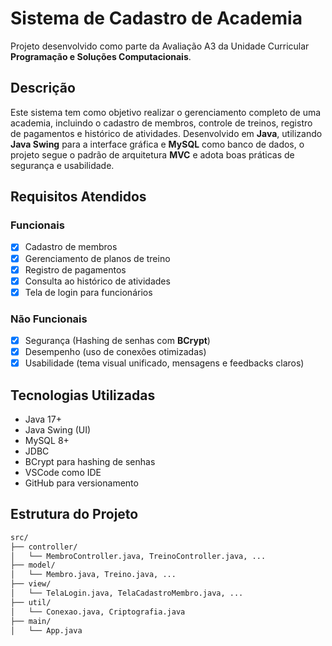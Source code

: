 # Sistema de Cadastro de Academia 

Projeto desenvolvido como parte da Avaliação A3 da Unidade Curricular **Programação e Soluções Computacionais**.

##  Descrição

Este sistema tem como objetivo realizar o gerenciamento completo de uma academia, incluindo o cadastro de membros, controle de treinos, registro de pagamentos e histórico de atividades. Desenvolvido em **Java**, utilizando **Java Swing** para a interface gráfica e **MySQL** como banco de dados, o projeto segue o padrão de arquitetura **MVC** e adota boas práticas de segurança e usabilidade.

## Requisitos Atendidos

### Funcionais

- [x] Cadastro de membros
- [x] Gerenciamento de planos de treino
- [x] Registro de pagamentos
- [x] Consulta ao histórico de atividades
- [x] Tela de login para funcionários

### Não Funcionais

- [x] Segurança (Hashing de senhas com **BCrypt**)
- [x] Desempenho (uso de conexões otimizadas)
- [x] Usabilidade (tema visual unificado, mensagens e feedbacks claros)

##  Tecnologias Utilizadas

- Java 17+
- Java Swing (UI)
- MySQL 8+
- JDBC
- BCrypt para hashing de senhas
- VSCode como IDE
- GitHub para versionamento

##  Estrutura do Projeto

```bash
src/
├── controller/
│   └── MembroController.java, TreinoController.java, ...
├── model/
│   └── Membro.java, Treino.java, ...
├── view/
│   └── TelaLogin.java, TelaCadastroMembro.java, ...
├── util/
│   └── Conexao.java, Criptografia.java
├── main/
│   └── App.java
